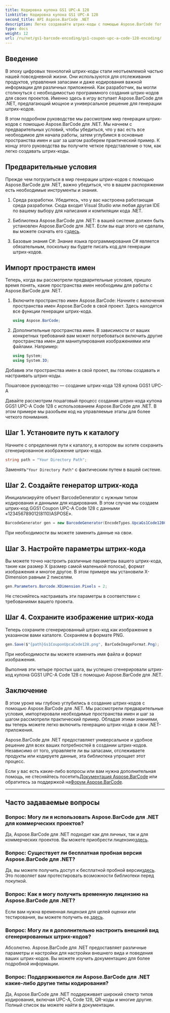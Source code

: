 ```yaml
---
title: Кодировка купона GS1 UPC-A 128
linktitle: Кодировка купона GS1 UPC-A 128
second_title: API Aspose.BarCode .NET
description: Легко создавайте штрих-коды с помощью Aspose.BarCode for .NET — вашего комплексного решения для создания штрих-кодов. Начните сегодня!
type: docs
weight: 12
url: /ru/net/gs1-barcode-encoding/gs1-coupon-upc-a-code-128-encoding/
---
```


## Введение

В эпоху цифровых технологий штрих-коды стали неотъемлемой частью нашей повседневной жизни. Они используются для отслеживания продуктов, управления запасами и даже кодирования важной информации для различных приложений. Как разработчик, вы могли столкнуться с необходимостью программного создания штрих-кодов для своих проектов. Именно здесь в игру вступает Aspose.BarCode для .NET, предлагающий мощное и универсальное решение для генерации штрих-кодов.

В этом подробном руководстве мы рассмотрим мир генерации штрих-кодов с помощью Aspose.BarCode для .NET. Мы начнем с предварительных условий, чтобы убедиться, что у вас есть все необходимое для начала работы, затем углубимся в основные пространства имен и шаг за шагом разберем практический пример. К концу этого руководства вы получите четкое представление о том, как легко создавать штрих-коды.

## Предварительные условия

Прежде чем погрузиться в мир генерации штрих-кодов с помощью Aspose.BarCode для .NET, важно убедиться, что в вашем распоряжении есть необходимые инструменты и знания.

1. Среда разработки. Убедитесь, что у вас настроена работающая среда разработки. Сюда входит Visual Studio или любая другая IDE по вашему выбору для написания и компиляции кода .NET.

2.  Библиотека Aspose.BarCode для .NET: в вашей системе должен быть установлен Aspose.BarCode для .NET. Если вы еще этого не сделали, вы можете скачать его с[здесь](https://releases.aspose.com/barcode/net/).

3. Базовые знания C#: Знание языка программирования C# является обязательным, поскольку вы будете писать код для генерации штрих-кодов.

## Импорт пространств имен

Теперь, когда вы рассмотрели предварительные условия, пришло время понять, какие пространства имен необходимы для работы с Aspose.BarCode для .NET.

1. Включите пространство имен Aspose.BarCode: Начните с включения пространства имен Aspose.BarCode в свой проект. Здесь находятся все функции генерации штрих-кода.

   ```csharp
   using Aspose.BarCode;
   ```

2. Дополнительные пространства имен. В зависимости от ваших конкретных требований вам может потребоваться включить другие пространства имен для манипулирования изображениями или файлами. Например:

   ```csharp
   using System;
   using System.IO;
   ```

Добавив эти пространства имен в свой проект, вы готовы создавать и настраивать штрих-коды.

Пошаговое руководство — создание штрих-кода 128 купона GGS1 UPC-A

Давайте рассмотрим пошаговый процесс создания штрих-кода купона GGS1 UPC-A Code 128 с использованием Aspose.BarCode для .NET. В этом примере мы разобьем код на управляемые этапы для более четкого понимания.

## Шаг 1. Установите путь к каталогу

Начните с определения пути к каталогу, в котором вы хотите сохранить сгенерированное изображение штрих-кода.

```csharp
string path = "Your Directory Path";
```

 Заменять`"Your Directory Path"` с фактическим путем в вашей системе.

## Шаг 2. Создайте генератор штрих-кода

Инициализируйте объект BarcodeGenerator с нужным типом кодирования и данными для кодирования. В этом случае мы создаем штрих-код GGS1 Coupon UPC-A Code 128 с данными «123456789012(8110)ASPOSE».

```csharp
BarcodeGenerator gen = new BarcodeGenerator(EncodeTypes.UpcaGs1Code128Coupon, "123456789012(8110)ASPOSE");
```

При необходимости вы можете заменить данные на свои.

## Шаг 3. Настройте параметры штрих-кода

Вы можете точно настроить различные параметры вашего штрих-кода, такие как размер X (размер самой маленькой полосы), формат изображения и многое другое. В этом примере мы установили X-Dimension равным 2 пикселям.

```csharp
gen.Parameters.Barcode.XDimension.Pixels = 2;
```

Не стесняйтесь настраивать эти параметры в соответствии с требованиями вашего проекта.

## Шаг 4. Сохраните изображение штрих-кода

Теперь сохраните сгенерированный штрих-код как изображение в указанном вами каталоге. Сохраняем в формате PNG.

```csharp
gen.Save($"{path}Gs1CouponUpcaCode128.png", BarCodeImageFormat.Png);
```

При необходимости вы можете изменить имя файла и формат изображения.

Выполнив эти четыре простых шага, вы успешно сгенерировали штрих-код купона GGS1 UPC-A Code 128 с помощью Aspose.BarCode для .NET.

## Заключение

В этом уроке мы глубоко углубились в создание штрих-кодов с помощью Aspose.BarCode для .NET. Мы рассмотрели предварительные условия, импортировали необходимые пространства имен и шаг за шагом рассмотрели практический пример. Обладая этими знаниями, вы теперь можете легко включить генерацию штрих-кода в свои .NET-приложения.

Aspose.BarCode для .NET предоставляет универсальное и удобное решение для всех ваших потребностей в создании штрих-кодов. Независимо от того, управляете ли вы запасами, отслеживаете продукты или кодируете данные, эта библиотека упрощает этот процесс.

 Если у вас есть какие-либо вопросы или вам нужна дополнительная помощь, не стесняйтесь посетить[Документация Aspose.BarCode](https://reference.aspose.com/barcode/net/) или обратитесь за поддержкой на[Форум Aspose.BarCode](https://forum.aspose.com/c/barcode/13).

---

## Часто задаваемые вопросы

### Вопрос: Могу ли я использовать Aspose.BarCode для .NET для коммерческих проектов?
 Да, Aspose.BarCode для .NET подходит как для личных, так и для коммерческих проектов. Вы можете приобрести лицензию[здесь](https://purchase.aspose.com/buy).

### Вопрос: Существует ли бесплатная пробная версия Aspose.BarCode для .NET?
 Да, вы можете получить доступ к бесплатной пробной версии[здесь](https://releases.aspose.com/). Это позволяет вам протестировать возможности библиотеки перед покупкой.

### Вопрос: Как я могу получить временную лицензию на Aspose.BarCode для .NET?
 Если вам нужна временная лицензия для целей оценки или тестирования, вы можете получить ее.[здесь](https://purchase.aspose.com/temporary-license/).

### Вопрос: Могу ли я дополнительно настроить внешний вид сгенерированных штрих-кодов?
Абсолютно. Aspose.BarCode для .NET предоставляет различные параметры и настройки для настройки внешнего вида и поведения ваших штрих-кодов. Вы можете изучить документацию для более подробной информации.

### Вопрос: Поддерживаются ли Aspose.BarCode для .NET какие-либо другие типы кодирования?
Да, Aspose.BarCode для .NET поддерживает широкий спектр типов кодирования, включая UPC-A, Code 128, QR-коды и многие другие. Полный список вы можете найти в документации.